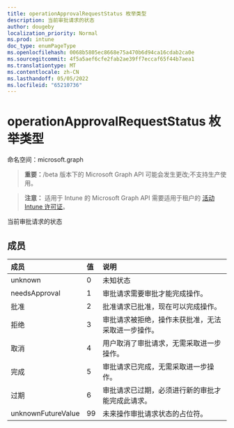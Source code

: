 ```yaml
---
title: operationApprovalRequestStatus 枚举类型
description: 当前审批请求的状态
author: dougeby
localization_priority: Normal
ms.prod: intune
doc_type: enumPageType
ms.openlocfilehash: 0068b5805ec8668e75a470b6d94ca16cdab2ca0e
ms.sourcegitcommit: 4f5a5aef6cfe2fab2ae39ff7eccaf65f44b7aea1
ms.translationtype: MT
ms.contentlocale: zh-CN
ms.lasthandoff: 05/05/2022
ms.locfileid: "65210736"
---
```

# <a name="operationapprovalrequeststatus-enum-type"></a>operationApprovalRequestStatus 枚举类型

命名空间：microsoft.graph

> **重要：**/beta 版本下的 Microsoft Graph API 可能会发生更改;不支持生产使用。

> **注意：** 适用于 Intune 的 Microsoft Graph API 需要适用于租户的 [活动 Intune 许可证](https://go.microsoft.com/fwlink/?linkid=839381)。

当前审批请求的状态

## <a name="members"></a>成员
|成员|值|说明|
|:---|:---|:---|
|unknown|0|未知状态|
|needsApproval|1|审批请求需要审批才能完成操作。|
|批准|2|批准请求已批准，现在可以完成操作。|
|拒绝|3|审批请求被拒绝，操作未获批准，无法采取进一步操作。|
|取消|4|用户取消了审批请求，无需采取进一步操作。|
|完成|5|审批请求已完成，无需采取进一步操作。|
|过期|6 |审批请求已过期，必须进行新的审批才能完成此请求。|
|unknownFutureValue|99|未来操作审批请求状态的占位符。|




